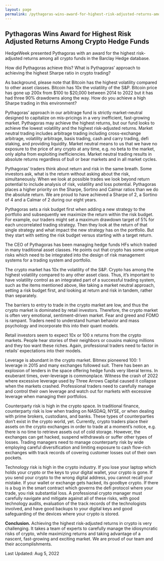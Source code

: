 ```yaml
---
layout: page
permalink: /pythagoras-wins-award-for-highest-risk-adjusted-returns-among-crypto-hedge-funds-2022/
---
```


Pythagoras Wins Award for Highest Risk Adjusted Returns Among Crypto Hedge Funds
--------------------
 
HedgeWeek presented Pythagoras with an award for the highest risk-adjusted returns among all crypto funds in the Barclay Hedge database.
 
How did Pythagoras achieve this?  What is Pythagoras’ approach to achieving the highest Sharpe ratio in crypto trading?
 
As background, please note that Bitcoin has the highest volatility compared to other asset classes.  Bitcoin has 10x the volatility of the S&P.   Bitcoin price has gone up 200x from $100 to $20,000 between 2014 to 2022 but it has had three 90% drawdowns along the way.  How do you achieve a high Sharpe trading in this environment?
 
Pythagoras’ approach in our arbitrage fund is strictly market-neutral designed to capitalize on mis-pricings in a very inefficient, fast-growing market.   Pythagoras may achieve the highest returns, but our fund looks to achieve the lowest volatility and the highest risk-adjusted returns.  Market neutral trading includes arbitrage trading including cross-exchange arbitrage, volatility arbitrage, basis trading, cash and carry trading, defi staking, and providing liquidity.  Market neutral means to us that we have no exposure to the price of any crypto at any time, e.g. no beta to the market, only alpha from exploiting inefficiencies. Market neutral trading results in absolute returns regardless of bull or bear markets and in all market cycles.   
 
Pythagoras’ traders think about return and risk in the same breath. Some investors ask, what is the return without asking about the risk, simultaneously.  When we look at possible trades we look beyond return potential to include analysis of risk, volatility and loss potential.   Pythagoras places a higher priority on the Sharpe, Sortino and Calmar ratios than we do the absolute return.   We are proud to have achieved a Sharpe of 2, a Sortino of 4 and a Calmar of 2 during our eight years.
 
Pythagoras sets a risk budget first when adding a new strategy to the portfolio and subsequently we maximize the return within the risk budget.  For example, our traders might set a maximum drawdown target of 5% for each uncorrelated trading strategy. Then they look at the return of that single strategy and what impact the new strategy has on the portfolio.  But they start with setting the risk budget versus starting with a target return.  
 
The CEO of Pythagoras has been managing hedge funds HFs which traded in many traditional asset classes.  He points out that crypto has some unique risks which need to be integrated into the design of risk management systems for a trading system and portfolio.  
 
The crypto market has 10x the volatility of the S&P. Crypto has among the highest volatility compared to any other asset class.  Thus, it’s important to have volatility control as an integrated part of a successful trading system, such as the items mentioned above, like taking a market neutral approach, setting a risk budget first, and looking at return and risk in tandem, rather than separately.
 
The barriers to entry to trade in the crypto market are low, and thus the crypto market is dominated by retail investors.  Therefore, the crypto market is often very emotional, sentiment-driven market. Fear and greed and FOMO is rampant.  Traders need to understand human behavior and mass psychology and incorporate this into their quant models. 
 
Retail investors seem to expect 10x or 100 x returns from the crypto markets.  People hear stories of their neighbors or cousins making millions and they too want these riches.  Again, professional traders need to factor in retails’ expectations into their models.  
 
Leverage is abundant in the crypto market. Bitmex pioneered 100: 1 leverage in 2015 and many exchanges followed suit.  There has been an explosion of lenders in the space offering hedge funds very liberal terms.  In exuberant times, over-leverage is commonplace.  Witness the crash of 2022 where excessive leverage used by Three Arrows Capital caused it collapse when the markets crashed.  Professional traders need to carefully manage and control their own leverage and watch out for markets with excessive leverage when managing their portfolios.  
 
Counterparty risk is high in the crypto space.  In traditional finance, counterparty risk is low when trading on NASDAQ, NYSE, or when dealing with prime brokers, custodians, and banks.   These types of counterparties don’t exist in the crypto world, yet.  Currently, crypto traders place their assets on the crypto exchanges in order to trade at a moment’s notice, e.g. there is no time to retrieve assets out of cold storage.  However, the exchanges can get hacked, suspend withdrawals or suffer other types of losses.   Trading managers need to manage counterparty risk by wide employing careful diversification and limiting exposure to cash flow-rich exchanges with track records of covering customer losses out of their own pockets. 
 
Technology risk is high in the crypto industry.  If you lose your laptop which holds your crypto or the keys to your digital wallet, your crypto is gone.  If you send your crypto to the wrong digital address, you cannot recall your mistake. If your wallet or exchange gets hacked, its goodbye crypto.  If there is a bug in the smart contract which governs the defi protocol where your trade, you risk substantial loss.  A professional crypto manager must carefully navigate and mitigate against all of these risks, with good technology audits, evaluation of the track records of the technologists involved, and have good backups to your digital keys and good safeguarding of the devices where your crypto is stored. 
 
**Conclusion.**   Achieving the highest risk-adjusted returns in crypto is very challenging.  It takes a team of experts to carefully manage the idiosyncratic risks of crypto, while maximizing returns and taking advantage of a nascent, fast-growing and exciting market. We are proud of our team and their accomplishments.

Last Updated: Aug 5, 2022
